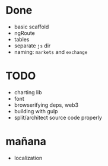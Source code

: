 # Done

* basic scaffold
* ngRoute
* tables
* separate `js` dir
* naming: `markets` and `exchange`

# TODO

* charting lib
* font
* browserifying deps, web3
* building with gulp
* split/architect source code properly


# mañana
* localization